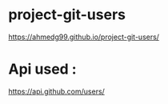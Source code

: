 # project-git-users

https://ahmedg99.github.io/project-git-users/

# Api used : 

https://api.github.com/users/
